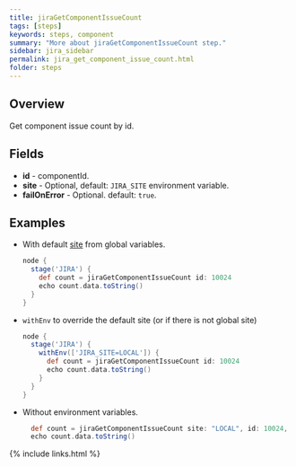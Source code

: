 ```yaml
---
title: jiraGetComponentIssueCount
tags: [steps]
keywords: steps, component
summary: "More about jiraGetComponentIssueCount step."
sidebar: jira_sidebar
permalink: jira_get_component_issue_count.html
folder: steps
---
```


## Overview

Get component issue count by id.

## Fields

* **id** - componentId.
* **site** - Optional, default: `JIRA_SITE` environment variable.
* **failOnError** - Optional. default: `true`.

## Examples

* With default [site](config#environment-variables) from global variables.

  ```groovy
  node {
    stage('JIRA') {
      def count = jiraGetComponentIssueCount id: 10024
      echo count.data.toString()
    }
  }
  ```
* `withEnv` to override the default site (or if there is not global site)
  ```groovy
  node {
    stage('JIRA') {
      withEnv(['JIRA_SITE=LOCAL']) {
        def count = jiraGetComponentIssueCount id: 10024
        echo count.data.toString()
      }
    }
  }
  ```
* Without environment variables.
  ```groovy
    def count = jiraGetComponentIssueCount site: "LOCAL", id: 10024, failOnError: false
    echo count.data.toString()
  ```
{% include links.html %}
